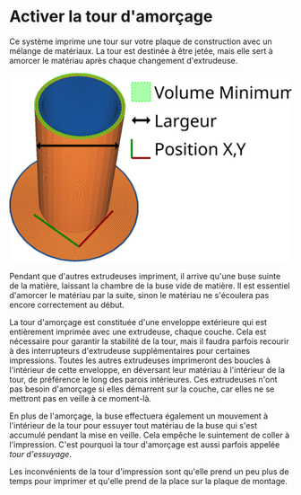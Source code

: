 Activer la tour d'amorçage
====
Ce système imprime une tour sur votre plaque de construction avec un mélange de matériaux. La tour est destinée à être jetée, mais elle sert à amorcer le matériau après chaque changement d'extrudeuse.

![Comment se présente une tour d'amorçage, et ses dimensions](../images/prime_tower_fr.svg)

Pendant que d'autres extrudeuses impriment, il arrive qu'une buse suinte de la matière, laissant la chambre de la buse vide de matière. Il est essentiel d'amorcer le matériau par la suite, sinon le matériau ne s'écoulera pas encore correctement au début.

La tour d'amorçage est constituée d'une enveloppe extérieure qui est entièrement imprimée avec une extrudeuse, chaque couche. Cela est nécessaire pour garantir la stabilité de la tour, mais il faudra parfois recourir à des interrupteurs d'extrudeuse supplémentaires pour certaines impressions. Toutes les autres extrudeuses imprimeront des boucles à l'intérieur de cette enveloppe, en déversant leur matériau à l'intérieur de la tour, de préférence le long des parois intérieures. Ces extrudeuses n'ont pas besoin d'amorçage si elles démarrent sur la couche, car elles ne se mettront pas en veille à ce moment-là.

En plus de l'amorçage, la buse effectuera également un mouvement à l'intérieur de la tour pour essuyer tout matériau de la buse qui s'est accumulé pendant la mise en veille. Cela empêche le suintement de coller à l'impression. C'est pourquoi la tour d'amorçage est aussi parfois appelée *tour d'essuyage*.

Les inconvénients de la tour d'impression sont qu'elle prend un peu plus de temps pour imprimer et qu'elle prend de la place sur la plaque de montage.
